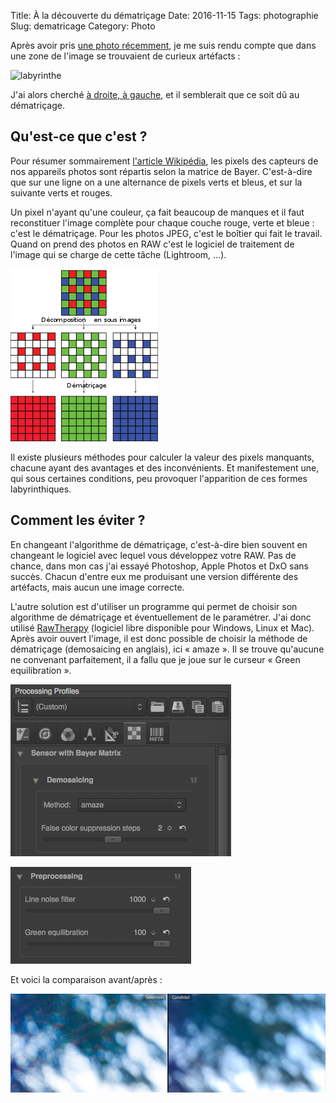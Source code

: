 Title:      À la découverte du dématriçage
Date:       2016-11-15
Tags:       photographie
Slug:       dematricage
Category:   Photo


Après avoir pris [une photo récemment][1], je me suis rendu compte que dans une zone de l'image se trouvaient de curieux artéfacts :

![labyrinthe](maze.png)

J'ai alors cherché [à droite, à gauche][2], et il semblerait que ce soit dû au dématriçage.

## Qu'est-ce que c'est ?

Pour résumer sommairement [l'article Wikipédia][3], les pixels des capteurs de nos appareils photos sont répartis selon la matrice de Bayer. C'est-à-dire que sur une ligne on a une alternance de pixels verts et bleus, et sur la suivante verts et rouges.

Un pixel n'ayant qu'une couleur, ça fait beaucoup de manques et il faut reconstituer l'image complète pour chaque couche rouge, verte et bleue : c'est le dématriçage. Pour les photos JPEG, c'est le boîtier qui fait le travail. Quand on prend des photos en RAW c'est le logiciel de traitement de l'image qui se charge de cette tâche (Lightroom, …).

![dématriçage](/images/bayer.png)

Il existe plusieurs méthodes pour calculer la valeur des pixels manquants, chacune ayant des avantages et des inconvénients. Et manifestement une, qui sous certaines conditions, peu provoquer l'apparition de ces formes labyrinthiques.

## Comment les éviter ?

En changeant l'algorithme de dématriçage, c'est-à-dire bien souvent en changeant le logiciel avec lequel vous développez votre RAW. Pas de chance, dans mon cas j'ai essayé Photoshop, Apple Photos et DxO sans succès. Chacun d'entre eux me produisant une version différente des artéfacts, mais aucun une image correcte. 

L'autre solution est d'utiliser un programme qui permet de choisir son algorithme de dématriçage et éventuellement de le paramétrer. J'ai donc utilisé [RawTherapy][4] (logiciel libre disponible pour Windows, Linux et Mac). Après avoir ouvert l'image, il est donc possible de choisir la méthode de dématriçage (demosaicing en anglais), ici « amaze ». Il se trouve qu'aucune ne convenant parfaitement, il a fallu que je joue sur le curseur « Green equilibration ».

![algorithm selection](/images/raw-therapy-1.png)

![green cursor](/images/raw-therapy-2.png)

Et voici la comparaison avant/après :

[![compare](/images/maze-before-after.png)][5]


  [1]: https://www.flickr.com/photos/gregseth/30943721475/
  [2]: http://photo.stackexchange.com/questions/84507/strange-pattern-in-picture 
  [3]: https://fr.wikipedia.org/wiki/D%C3%A9matri%C3%A7age
  [4]: http://rawtherapee.com/
  [5]: /images/maze-before-after.png

